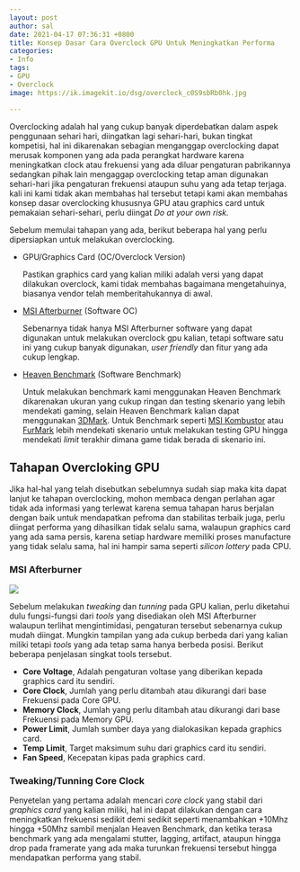 ```yaml
---
layout: post
author: sal
date: 2021-04-17 07:36:31 +0800
title: Konsep Dasar Cara Overclock GPU Untuk Meningkatkan Performa
categories:
- Info
tags:
- GPU
- Overclock
image: https://ik.imagekit.io/dsg/overclock_c0S9sbRb0hk.jpg

---
```

Overclocking adalah hal yang cukup banyak diperdebatkan dalam aspek penggunaan sehari hari, diingatkan lagi sehari-hari, bukan tingkat kompetisi, hal ini dikarenakan sebagian menganggap overclocking dapat merusak komponen yang ada pada perangkat hardware karena meningkatkan clock atau frekuensi yang ada diluar pengaturan pabrikannya sedangkan pihak lain mengaggap overclocking tetap aman digunakan sehari-hari jika pengaturan frekuensi ataupun suhu yang ada tetap terjaga. kali ini kami tidak akan membahas hal tersebut tetapi kami akan membahas konsep dasar overclocking khususnya GPU atau graphics card untuk pemakaian sehari-sehari, perlu diingat _Do at your own risk._

Sebelum memulai tahapan yang ada, berikut beberapa hal yang perlu dipersiapkan untuk melakukan overclocking.

* GPU/Graphics Card (OC/Overclock Version)

  Pastikan graphics card yang kalian miliki adalah versi yang dapat dilakukan overclock, kami tidak membahas bagaimana mengetahuinya, biasanya vendor telah memberitahukannya di awal.
* [MSI Afterburner](https://www.msi.com/Landing/afterburner) (Software OC)

  Sebenarnya tidak hanya MSI Afterburner software yang dapat digunakan untuk melakukan overclock gpu kalian, tetapi software satu ini yang cukup banyak digunakan, _user friendly_ dan fitur yang ada cukup lengkap.
* [Heaven Benchmark](https://benchmark.unigine.com/heaven) (Software Benchmark)

  Untuk melakukan benchmark kami menggunakan Heaven Benchmark dikarenakan ukuran yang cukup ringan dan testing skenario yang lebih mendekati gaming, selain Heaven Benchmark kalian dapat menggunakan [3DMark](https://www.3dmark.com/). Untuk Benchmark seperti [MSI Kombustor](https://geeks3d.com/furmark/kombustor/) atau [FurMark](https://geeks3d.com/furmark/) lebih mendekati skenario untuk melakukan testing GPU hingga mendekati _limit_ terakhir dimana game tidak berada di skenario ini.

## Tahapan Overcloking GPU

Jika hal-hal yang telah disebutkan sebelumnya sudah siap maka kita dapat lanjut ke tahapan overclocking, mohon membaca dengan perlahan agar tidak ada informasi yang terlewat karena semua tahapan harus berjalan dengan baik untuk mendapatkan pefroma dan stabilitas terbaik juga, perlu diingat performa yang dihasilkan tidak selalu sama, walaupun graphics card yang ada sama persis, karena setiap hardware memiliki proses manufacture yang tidak selalu sama, hal ini hampir sama seperti _silicon lottery_ pada CPU.

### MSI Afterburner

![](https://ik.imagekit.io/dsg/1_28KsAyahNuP.png)

Sebelum melakukan _tweaking_ dan _tunning_ pada GPU kalian, perlu diketahui dulu fungsi-fungsi dari _tools_ yang disediakan oleh MSI Afterburner walaupun terlihat mengintimidasi, pengaturan tersebut sebenarnya cukup mudah diingat. Mungkin tampilan yang ada cukup berbeda dari yang kalian miliki tetapi _tools_ yang ada tetap sama hanya berbeda posisi. Berikut beberapa penjelasan singkat tools tersebut.

* **Core Voltage**, Adalah pengaturan voltase yang diberikan kepada graphics card itu sendiri.
* **Core Clock**, Jumlah yang perlu ditambah atau dikurangi dari base Frekuensi pada Core GPU.
* **Memory Clock**, Jumlah yang perlu ditambah atau dikurangi dari base Frekuensi pada Memory GPU.
* **Power Limit**, Jumlah sumber daya yang dialokasikan kepada graphics card.
* **Temp Limit**, Target maksimum suhu dari graphics card itu sendiri.
* **Fan Speed**, Kecepatan kipas pada graphics card.

### Tweaking/Tunning Core Clock

Penyetelan yang pertama adalah mencari _core clock_ yang stabil dari _graphics card_ yang kalian miliki, hal ini dapat dilakukan dengan cara meningkatkan frekuensi sedikit demi sedikit seperti menambahkan +10Mhz hingga +50Mhz sambil menjalan Heaven Benchmark, dan ketika terasa benchmark yang ada mengalami stutter, lagging, artifact, ataupun hingga drop pada framerate yang ada maka turunkan frekuensi tersebut hingga mendapatkan performa yang stabil.